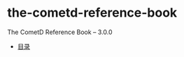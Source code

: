 the-cometd-reference-book
=========================

The CometD Reference Book – 3.0.0


 - [目录](https://github.com/limingwei/the-cometd-reference-book/blob/master/book/catalog.md)
